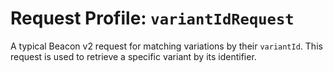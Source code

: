 # Request Profile: `variantIdRequest`

A typical Beacon v2 request for matching variations by their `variantId`. This request is used to retrieve a specific variant by its identifier.